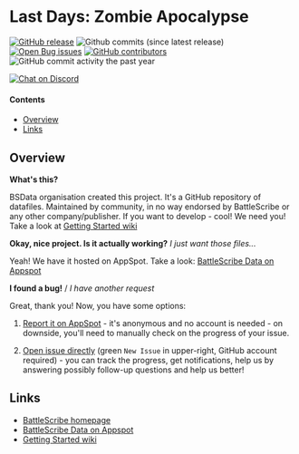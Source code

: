 Last Days: Zombie Apocalypse
==================

[![GitHub release](https://img.shields.io/github/release/BSData/last-days-zombie-apocalypse.svg?style=flat-square)](https://github.com/BSData/last-days-zombie-apocalypse/releases/latest)
![Github commits (since latest release)](https://img.shields.io/github/commits-since/BSData/last-days-zombie-apocalypse/latest.svg?style=flat-square)
[![Open Bug issues](https://img.shields.io/github/issues/bsdata/last-days-zombie-apocalypse/bug.svg?style=flat-square&label=bugs)](https://github.com/BSData/last-days-zombie-apocalypse/issues?q=is%3Aissue+is%3Aopen+label%3Abug)
[![GitHub contributors](https://img.shields.io/github/contributors/BSData/last-days-zombie-apocalypse.svg?style=flat-square)](https://github.com/BSData/last-days-zombie-apocalypse/graphs/contributors)
![GitHub commit activity the past year](https://img.shields.io/github/commit-activity/y/BSData/last-days-zombie-apocalypse.svg?style=flat-square)

[![Chat on Discord](https://img.shields.io/discord/558412685981777922.svg?logo=discord&style=popout-square)](https://discord.gg/KqPVhds)

#### Contents ####

* [Overview][]
* [Links][]

## Overview ##
[Overview]: #overview

__What's this?__

BSData organisation created this project. It's a GitHub repository of datafiles.
Maintained by community, in no way endorsed by BattleScribe or any other company/publisher. If you want
to develop - cool! We need you! Take a look at [Getting Started wiki][]

__Okay, nice project. Is it actually working?__ _I just want those files..._

Yeah! We have it hosted on AppSpot. Take a look: [BattleScribe Data on Appspot][]

__I found a bug!__ / *I have another request*

Great, thank you! Now, you have some options:

1. [Report it on AppSpot][] - it's anonymous and no account is needed - on downside, you'll need to manually check on the progress of your issue.

2. [Open issue directly][] (green `New Issue` in upper-right, GitHub account required) - you can track the progress, get notifications, help us by answering possibly follow-up questions and help us better!

## Links ##
[Links]: #links

* [BattleScribe homepage][]
* [BattleScribe Data on Appspot][]
* [Getting Started wiki][]

[Report it on Appspot]: http://battlescribedata.appspot.com/#/repo/last-days-zombie-apocalypse
[Open Issue directly]: https://github.com/BSData/last-days-zombie-apocalypse/issues
[BattleScribe homepage]: http://www.battlescribe.net/
[BattleScribe Data on Appspot]: http://battlescribedata.appspot.com/#/repos
[Getting Started wiki]: https://github.com/BSData/catalogue-development/wiki/Getting-Started#contributing
